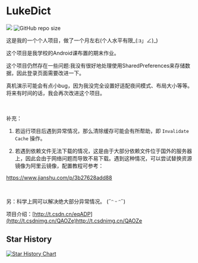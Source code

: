 # LukeDict

![](https://img.shields.io/badge/Android-studio-brightgreen) 
![GitHub repo size](https://img.shields.io/github/repo-size/Curzsu/LukeDict?style=flat-square)

这是我的一个个人项目，做了一个月左右(个人水平有限_(:з」∠)_)

这个项目是我学校的Android课布置的期末作业。

这个项目仍然存在一些问题:我没有很好地处理使用SharedPreferences来存储数据，因此登录页面需要改进一下。

真机演示可能会有点小bug，因为我没完全设置好适配夜间模式、布局大小等等。将来有时间的话，我会再次改进这个项目。


<br><br>
补充：
1. 若运行项目后遇到异常情况，那么清除缓存可能会有所帮助，即 `Invalidate Cache` 操作。

2. 若遇到依赖文件无法下载的情况，这是由于大部分依赖文件位于国外的服务器上，因此会由于网络问题而导致不易下载。遇到这种情况，可以尝试替换资源镜像为阿里云镜像，配置教程可参考：

https://www.jianshu.com/p/3b27628add88

<br>


另：科学上网可以解决绝大部分异常情况。  (˶ᵔ ᵕ ᵔ˶)

项目介绍：[http://t.csdn.cn/eqADP](http://t.csdnimg.cn/QAOZe)http://t.csdnimg.cn/QAOZe

## Star History

[![Star History Chart](https://api.star-history.com/svg?repos=Curzsu/LukeDict&type=Timeline)](https://star-history.com/#Curzsu/LukeDict&Timeline)

